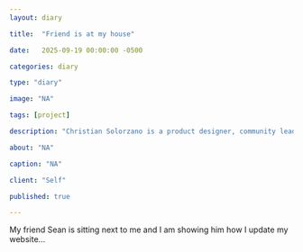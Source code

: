 ```yaml
---
layout: diary

title:  "Friend is at my house"

date:   2025-09-19 00:00:00 -0500

categories: diary

type: "diary"

image: "NA"

tags: [project]

description: "Christian Solorzano is a product designer, community leader, educator, and podcast host."

about: "NA"

caption: "NA"

client: "Self"

published: true

---
```

My friend Sean is sitting next to me and I am showing him how I update my website...

